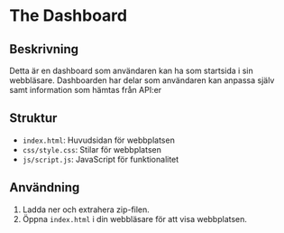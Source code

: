 # The Dashboard

## Beskrivning

Detta är en dashboard som användaren kan ha som startsida i sin webbläsare. Dashboarden har delar som användaren kan anpassa själv samt information som hämtas från API:er

## Struktur

- `index.html`: Huvudsidan för webbplatsen
- `css/style.css`: Stilar för webbplatsen
- `js/script.js`: JavaScript för funktionalitet

## Användning

1. Ladda ner och extrahera zip-filen.
2. Öppna `index.html` i din webbläsare för att visa webbplatsen.
